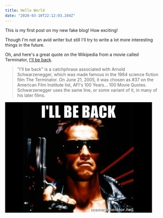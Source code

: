 ```yaml
---
title: Hello World
date: "2020-03-10T22:12:03.284Z"
---
```


This is my first post on my new fake blog! How exciting!

Though I'm not an avid writer but still I'll try to write a lot more interesting things in the future.

Oh, and here's a great quote on the Wikipedia from a movie called Terminator, 
[I'll be back](https://en.wikipedia.org/wiki/I%27ll_be_back).

> "I'll be back" is a catchphrase associated with Arnold Schwarzenegger,
> which was made famous in the 1984 science fiction film The Terminator.
> On June 21, 2005, it was chosen as #37 on the American Film Institute list, AFI's 100 Years... 100 Movie Quotes. Schwarzenegger uses the same line, 
> or some variant of it, in many of his later films.

![ill_be_back](./ill_be_back.jpg)

